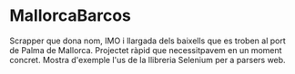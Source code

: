 # MallorcaBarcos
Scrapper que dona nom, IMO i llargada dels baixells que es troben al port de Palma de Mallorca. Projectet ràpid que necessitpavem en un moment concret. Mostra d'exemple l'us de la llibreria Selenium per a parsers web.
